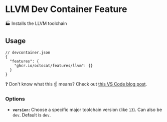 # LLVM Dev Container Feature

🏭 Installs the LLVM toolchain

## Usage

```jsonc
// devcontainer.json
{
  "features": {
    "ghcr.io/octocat/features/llvm": {}
  }
}
```

❓ Don't know what this ☝ means? Check out [this VS Code blog post].

### Options

- **`version`:** Choose a specific major toolchain version (like `13`). Can also
  be `dev`. Default is `dev`.

<!-- prettier-ignore -->
[this vs code blog post]: https://code.visualstudio.com/blogs/2022/09/15/dev-container-features
